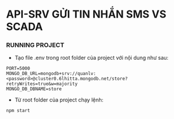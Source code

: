 # API-SRV GỬI TIN NHẮN SMS VS SCADA 

### RUNNING PROJECT
- Tạo file .env trong root folder của project với nội dung như sau:
```dotenv
PORT=5000
MONGO_DB_URL=mongodb+srv://quanlv:<password>@cluster0.6lhitta.mongodb.net/store?retryWrites=true&w=majority
MONGO_DB_DBNAME=store
```

- Từ root folder của project chạy lệnh:

```shell
npm start
```
